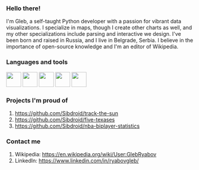 ### Hello there!

I'm Gleb, a self-taught Python developer with a passion for vibrant data visualizations. I specialize in maps, though I create other charts as well, and my other specializations include parsing and interactive we design. I've been born and raised in Russia, and I live in Belgrade, Serbia. I believe in the importance of open-source knowledge and I'm an editor of Wikipedia. 

### Languages and tools

<code><img height="40" src="https://cdn.jsdelivr.net/gh/devicons/devicon/icons/python/python-original.svg"></code>
<code><img height="40" src="https://cdn.jsdelivr.net/gh/devicons/devicon/icons/pandas/pandas-original.svg"></code>
<code><img height="40" src="https://cdn.jsdelivr.net/gh/devicons/devicon/icons/csharp/csharp-original.svg"></code>
<code><img height="40" src="https://cdn.jsdelivr.net/gh/devicons/devicon/icons/numpy/numpy-original.svg"></code>
<code><img height="40" src="https://cdn.jsdelivr.net/gh/devicons/devicon/icons/inkscape/inkscape-original.svg"></code>

### Projects I'm proud of

1. https://github.com/Sibdroid/track-the-sun
2. https://github.com/Sibdroid/five-texases
3. https://github.com/Sibdroid/nba-biplayer-statistics

### Contact me
1. Wikipedia: https://en.wikipedia.org/wiki/User:GlebRyabov
2. LinkedIn: https://www.linkedin.com/in/ryabovgleb/
